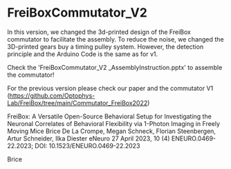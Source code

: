 # FreiBoxCommutator_V2

In this version, we changed the 3d-printed design of the FreiBox commutator to facilitate the assembly. To reduce the noise, we changed the 3D-printed gears buy a timing pulley system.
However, the detection principle and the Arduino Code is the same as for v1.

Check the 'FreiBoxCommutator_V2 _AssemblyInstruction.pptx' to assemble the commutator!


For the previous version please check our paper and the commutator V1 (https://github.com/Optophys-Lab/FreiBox/tree/main/Commutator_FreiBox2022)


FreiBox: A Versatile Open-Source Behavioral Setup for Investigating the Neuronal Correlates of Behavioral Flexibility via 1-Photon Imaging in Freely Moving Mice
Brice De La Crompe, Megan Schneck, Florian Steenbergen, Artur Schneider, Ilka Diester
eNeuro 27 April 2023, 10 (4) ENEURO.0469-22.2023; DOI: 10.1523/ENEURO.0469-22.2023


Brice

